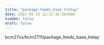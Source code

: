 ```yaml
---
title: "package_feeds_base_trelay"
date: 2021-05-15 12:12:10.543460
hidden: false
draft: false
---
```


bcm27xx/bcm2711/package_feeds_base_trelay

